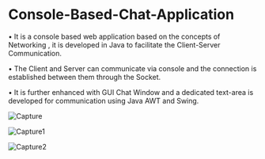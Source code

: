 # Console-Based-Chat-Application

• It is a console based web application based on the concepts of Networking , it is developed in Java to facilitate the Client-Server Communication.

• The Client and Server can communicate via console and the connection is established between them through the Socket.

• It is further enhanced with GUI Chat Window and a dedicated text-area is developed for communication using Java AWT and Swing.


![Capture](https://user-images.githubusercontent.com/60382626/179176324-e74a064a-58ca-4dbb-9de3-a5c908d2d60e.JPG)

![Capture1](https://user-images.githubusercontent.com/60382626/179176331-bcbdfbc1-0eb6-4134-9895-33320167a44d.JPG)

![Capture2](https://user-images.githubusercontent.com/60382626/179176350-07ffab8d-357a-4911-b79e-341d136ca844.JPG)

